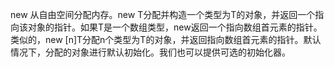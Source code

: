 new 从自由空间分配内存。new T分配并构造一个类型为T的对象，并返回一个指向该对象的指针。如果T是一个数组类型，new返回一个指向数组首元素的指针。类似的，new [n]T分配n个类型为T的对象，并返回指向数组首元素的指针。默认情况下，分配的对象进行默认初始化。我们也可以提供可选的初始化器。
